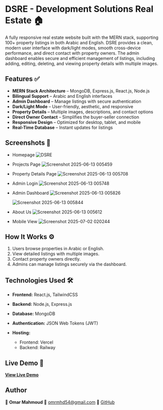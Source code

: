 # DSRE - Development Solutions Real Estate 🏠

A fully responsive real estate website built with the MERN stack, supporting 100+ property listings in both Arabic and English. DSRE provides a clean, modern user interface with dark/light modes, smooth cross-device performance, and direct contact with property owners. The admin dashboard enables secure and efficient management of listings, including adding, editing, deleting, and viewing property details with multiple images.

## Features ✅

* **MERN Stack Architecture** – MongoDB, Express.js, React.js, Node.js
* **Bilingual Support** – Arabic and English interfaces
* **Admin Dashboard** – Manage listings with secure authentication
* **Dark/Light Mode** – User-friendly, aesthetic, and responsive
* **Property Details** – Multiple images, descriptions, and contact options
* **Direct Owner Contact** – Simplifies the buyer-seller connection
* **Responsive Design** – Optimized for desktop, tablet, and mobile
* **Real-Time Database** – Instant updates for listings

## Screenshots 📸

* Homepage 
  ![DSRE](https://github.com/user-attachments/assets/51d609e1-2ec8-4d9c-8cb7-eb6299e033f3)
  
* Projects Page
  ![Screenshot 2025-06-13 005459](https://github.com/user-attachments/assets/3ec86a5f-6bc4-4634-9a09-327a4275eb72)
  
* Property Details Page
  ![Screenshot 2025-06-13 005708](https://github.com/user-attachments/assets/688bc3c3-ca4d-4515-870e-ccf35c477ed1)

* Admin Login
  ![Screenshot 2025-06-13 005748](https://github.com/user-attachments/assets/e7fa9514-dada-4b3e-812e-b2f643db80a2)
  
* Admin Dashboard
  ![Screenshot 2025-06-13 005826](https://github.com/user-attachments/assets/65ac6f21-f04f-493d-8036-12532a13e584)

  ![Screenshot 2025-06-13 005844](https://github.com/user-attachments/assets/963c829f-7e29-441e-92f4-d5257b15a555)

* About Us
  ![Screenshot 2025-06-13 005612](https://github.com/user-attachments/assets/fb82712c-fed1-433b-b332-6262c3b4de9c)

* Mobile View
  ![Screenshot 2025-07-02 020244](https://github.com/user-attachments/assets/3caf0fa1-2557-404c-90ec-f7575d64ed7f)

## How It Works ⚙️

1. Users browse properties in Arabic or English.
2. View detailed listings with multiple images.
3. Contact property owners directly.
4. Admins can manage listings securely via the dashboard.

## Technologies Used 🛠️

* **Frontend:** React.js, TailwindCSS
* **Backend:** Node.js, Express.js
* **Database:** MongoDB
* **Authentication:** JSON Web Tokens (JWT)
* **Hosting:**

  * Frontend: Vercel
  * Backend: Railway

## Live Demo 🚀

[**View Live Demo**](https://dsre.vercel.app)

## Author

👤 **Omar Mahmoud**
📧 [omrmhd54@gmail.com](mailto:omrmhd54@gmail.com)
🔗 [GitHub](https://github.com/omrmhd5)
